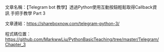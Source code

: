 文章名稱：【Telegram bot 教學】透過Python使用互動按鈕輕鬆取得Callback資訊 手把手教學 Part 3

文章連結：https://shareboxnow.com/telegram-python-3/

程式碼位置：https://github.com/MarkwwLiu/PythonBasicTeaching/tree/master/Telegram/Chapter_3
